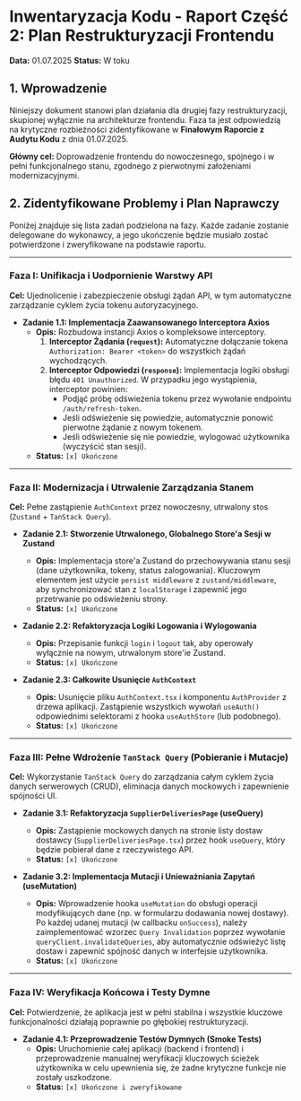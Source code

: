 # Inwentaryzacja Kodu - Raport Część 2: Plan Restrukturyzacji Frontendu

**Data:** 01.07.2025
**Status:** W toku

## 1. Wprowadzenie

Niniejszy dokument stanowi plan działania dla drugiej fazy restrukturyzacji, skupionej wyłącznie na architekturze frontendu. Faza ta jest odpowiedzią na krytyczne rozbieżności zidentyfikowane w **Finałowym Raporcie z Audytu Kodu** z dnia 01.07.2025.

**Główny cel:** Doprowadzenie frontendu do nowoczesnego, spójnego i w pełni funkcjonalnego stanu, zgodnego z pierwotnymi założeniami modernizacyjnymi.

## 2. Zidentyfikowane Problemy i Plan Naprawczy

Poniżej znajduje się lista zadań podzielona na fazy. Każde zadanie zostanie delegowane do wykonawcy, a jego ukończenie będzie musiało zostać potwierdzone i zweryfikowane na podstawie raportu.

---

### **Faza I: Unifikacja i Uodpornienie Warstwy API**

**Cel:** Ujednolicenie i zabezpieczenie obsługi żądań API, w tym automatyczne zarządzanie cyklem życia tokenu autoryzacyjnego.

- **Zadanie 1.1: Implementacja Zaawansowanego Interceptora Axios**
  - **Opis:** Rozbudowa instancji Axios o kompleksowe interceptory.
    1.  **Interceptor Żądania (`request`):** Automatyczne dołączanie tokena `Authorization: Bearer <token>` do wszystkich żądań wychodzących.
    2.  **Interceptor Odpowiedzi (`response`):** Implementacja logiki obsługi błędu `401 Unauthorized`. W przypadku jego wystąpienia, interceptor powinien:
        - Podjąć próbę odświeżenia tokenu przez wywołanie endpointu `/auth/refresh-token`.
        - Jeśli odświeżenie się powiedzie, automatycznie ponowić pierwotne żądanie z nowym tokenem.
        - Jeśli odświeżenie się nie powiedzie, wylogować użytkownika (wyczyścić stan sesji).
  - **Status:** `[x] Ukończone`

---

### **Faza II: Modernizacja i Utrwalenie Zarządzania Stanem**

**Cel:** Pełne zastąpienie `AuthContext` przez nowoczesny, utrwalony stos (`Zustand` + `TanStack Query`).

- **Zadanie 2.1: Stworzenie Utrwalonego, Globalnego Store'a Sesji w Zustand**
  - **Opis:** Implementacja store'a Zustand do przechowywania stanu sesji (dane użytkownika, tokeny, status zalogowania). Kluczowym elementem jest użycie `persist middleware` z `zustand/middleware`, aby synchronizować stan z `localStorage` i zapewnić jego przetrwanie po odświeżeniu strony.
  - **Status:** `[x] Ukończone`

- **Zadanie 2.2: Refaktoryzacja Logiki Logowania i Wylogowania**
  - **Opis:** Przepisanie funkcji `login` i `logout` tak, aby operowały wyłącznie na nowym, utrwalonym store'ie Zustand.
  - **Status:** `[x] Ukończone`

- **Zadanie 2.3: Całkowite Usunięcie `AuthContext`**
  - **Opis:** Usunięcie pliku `AuthContext.tsx` i komponentu `AuthProvider` z drzewa aplikacji. Zastąpienie wszystkich wywołań `useAuth()` odpowiednimi selektorami z hooka `useAuthStore` (lub podobnego).
  - **Status:** `[x] Ukończone`

---

### **Faza III: Pełne Wdrożenie `TanStack Query` (Pobieranie i Mutacje)**

**Cel:** Wykorzystanie `TanStack Query` do zarządzania całym cyklem życia danych serwerowych (CRUD), eliminacja danych mockowych i zapewnienie spójności UI.

- **Zadanie 3.1: Refaktoryzacja `SupplierDeliveriesPage` (useQuery)**
  - **Opis:** Zastąpienie mockowych danych na stronie listy dostaw dostawcy (`SupplierDeliveriesPage.tsx`) przez hook `useQuery`, który będzie pobierał dane z rzeczywistego API.
  - **Status:** `[x] Ukończone`

- **Zadanie 3.2: Implementacja Mutacji i Unieważniania Zapytań (useMutation)**
  - **Opis:** Wprowadzenie hooka `useMutation` do obsługi operacji modyfikujących dane (np. w formularzu dodawania nowej dostawy). Po każdej udanej mutacji (w callbacku `onSuccess`), należy zaimplementować wzorzec `Query Invalidation` poprzez wywołanie `queryClient.invalidateQueries`, aby automatycznie odświeżyć listę dostaw i zapewnić spójność danych w interfejsie użytkownika.
  - **Status:** `[x] Ukończone`

---

### **Faza IV: Weryfikacja Końcowa i Testy Dymne**

**Cel:** Potwierdzenie, że aplikacja jest w pełni stabilna i wszystkie kluczowe funkcjonalności działają poprawnie po głębokiej restrukturyzacji.

- **Zadanie 4.1: Przeprowadzenie Testów Dymnych (Smoke Tests)**
  - **Opis:** Uruchomienie całej aplikacji (backend i frontend) i przeprowadzenie manualnej weryfikacji kluczowych ścieżek użytkownika w celu upewnienia się, że żadne krytyczne funkcje nie zostały uszkodzone.
  - **Status:** `[x] Ukończone i zweryfikowane`
